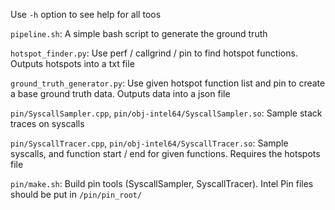 Use `-h` option to see help for all toos

`pipeline.sh`: A simple bash script to generate the ground truth

`hotspot_finder.py`: Use perf / callgrind / pin to find hotspot functions. Outputs hotspots into a txt file

`ground_truth_generator.py`: Use given hotspot function list and pin to create a base ground truth data. Outputs data into a json file

`pin/SyscallSampler.cpp`, `pin/obj-intel64/SyscallSampler.so`: Sample stack traces on syscalls

`pin/SyscallTracer.cpp`, `pin/obj-intel64/SyscallTracer.so`: Sample syscalls, and function start / end for given functions. Requires the hotspots file

`pin/make.sh`: Build pin tools (SyscallSampler, SyscallTracer). Intel Pin files should be put in `/pin/pin_root/`

